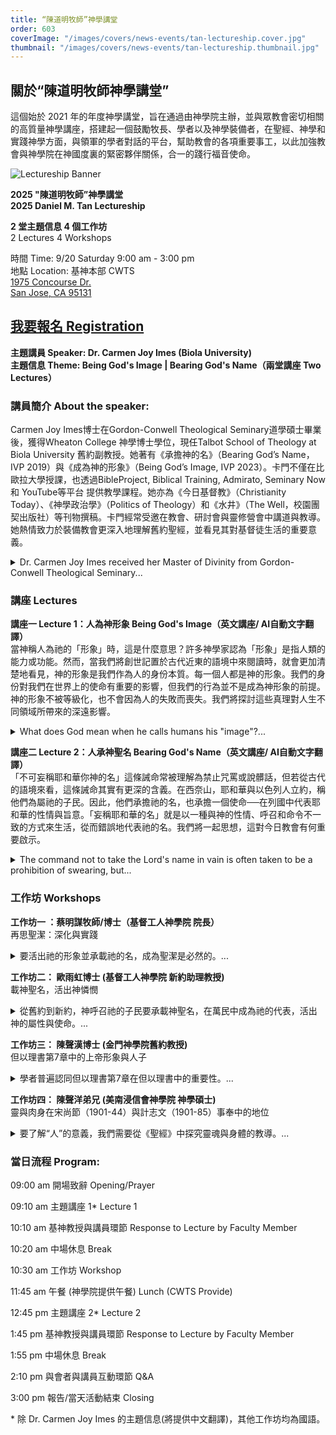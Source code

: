 ```yaml
---
title: “陳道明牧師”神學講堂
order: 603
coverImage: "/images/covers/news-events/tan-lectureship.cover.jpg"
thumbnail: "/images/covers/news-events/tan-lectureship.thumbnail.jpg"
---
```

<div class="text-center">

## 關於“陳道明牧師神學講堂”

</div>

這個始於 2021 年的年度神學講堂，旨在通過由神學院主辦，並與眾教會密切相關的高質量神學講座，搭建起一個鼓勵牧長、學者以及神學裝備者，在聖經、神學和實踐神學方面，與領軍的學者對話的平台，幫助教會的各項重要事工，以此加強教會與神學院在神國度裏的緊密夥伴關係，合一的踐行福音使命。

<div class="text-center">

![Lectureship Banner](/images/lectureship/lectureship2025.jpg)

**2025 "陳道明牧師”神學講堂**\
**2025 Daniel M. Tan Lectureship**

**2 堂主題信息 4 個工作坊**\
2 Lectures 4 Workshops

時間 Time: 9/20 Saturday 9:00 am - 3:00 pm\
地點 Location: 基神本部 CWTS\
[1975 Concourse Dr.\
San Jose, CA 95131](https://goo.gl/maps/Gi57SXut58CT5Ui38)

## [我要報名 Registration](https://form.jotform.com/251635428842158)

**主題講員 Speaker:  Dr. Carmen Joy Imes (Biola University)** \
**主題信息 Theme: Being God's Image | Bearing God's Name（兩堂講座 Two Lectures）**

</div>

### 講員簡介 About the speaker:

Carmen Joy Imes博士在Gordon-Conwell Theological Seminary道學碩士畢業後，獲得Wheaton College 神學博士學位，現任Talbot School of Theology at Biola University 舊約副教授。她著有《承擔神的名》（Bearing God’s Name，IVP 2019）與《成為神的形象》（Being God’s Image, IVP 2023）。卡門不僅在比歐拉大學授課，也透過BibleProject, Biblical Training, Admirato, Seminary Now 和 YouTube等平台 提供教學課程。她亦為《今日基督教》（Christianity Today）、《神學政治學》（Politics of Theology）和《水井》（The Well，校園團契出版社）等刊物撰稿。卡門經常受邀在教會、研討會與靈修營會中講道與教導。她熱情致力於裝備教會更深入地理解舊約聖經，並看見其對基督徒生活的重要意義。
<details>
 <summary> Dr. Carmen Joy Imes received her Master of Divinity from Gordon-Conwell Theological Seminary...</summary>
 and later earned her PhD in Theology from Wheaton College. She currently serves as Associate Professor of Old Testament at the Talbot School of Theology at Biola University. She is the author of <i>Bearing God’s Name</i> (IVP, 2019) and <i>Being God’s Image</i> (IVP, 2023).
In addition to teaching at Biola, Dr. Imes offers courses through platforms such as BibleProject, Biblical Training, Admirato, Seminary Now, and YouTube. She also writes for publications including Christianity Today, Politics of Theology, and The Well (published by InterVarsity’s Women in the Academy & Professions ministry).
Dr. Imes is frequently invited to preach and teach at churches, conferences, and retreats. She is passionate about equipping the church to engage more deeply with the Old Testament and to recognize its vital significance for Christian life today. </details>

### 講座 Lectures

**講座一 Lecture 1：人為神形象 Being God's Image（英文講座/ AI自動文字翻譯）** \
當神稱人為祂的「形象」時，這是什麼意思？許多神學家認為「形象」是指人類的能力或功能。然而，當我們將創世記置於古代近東的語境中來閱讀時，就會更加清楚地看見，神的形象是我們作為人的身份本質。每一個人都是神的形象。我們的身份對我們在世界上的使命有重要的影響，但我們的行為並不是成為神形象的前提。神的形象不被等級化，也不會因為人的失敗而喪失。我們將探討這些真理對人生不同領域所帶來的深遠影響。
<details>
<summary>What does God mean when he calls humans his "image"?... </summary>
Many theologians have understood the image as a claim about human capacity or function. However, when we read Genesis in its ancient Near Eastern context, it becomes clear that the image of God is our human identity. Every human being is the image of God. Our identity has implications for our human vocation in the world, but our actions are not a prerequisite for our status as God's image. The image is not degreed, and the image cannot be lost. We'll explore the implications of these truths for various areas of life.</details>

**講座二 Lecture 2：人承神聖名 Bearing God's Name（英文講座/ AI自動文字翻譯）**\
「不可妄稱耶和華你神的名」這條誡命常被理解為禁止咒罵或說髒話，但若從古代的語境來看，這條誡命其實有更深的含義。在西奈山，耶和華與以色列人立約，稱他們為屬祂的子民。因此，他們承擔祂的名，也承擔一個使命──在列國中代表耶和華的性情與旨意。「妄稱耶和華的名」就是以一種與神的性情、呼召和命令不一致的方式來生活，從而錯誤地代表祂的名。我們將一起思想，這對今日教會有何重要啟示。
<details>
<summary>The command not to take the Lord's name in vain is often taken to be a prohibition of swearing, but...</summary>
...reading this command in its ancient context offers a different perspective. At Mt. Sinai, Yahweh called the Israelites into covenant relationship with himself and claimed them as his own people. As a result, they bear his name, along with a vocation to represent Yahweh among the nations. To "bear his name in vain" is to misrepresent the character and priorities of Yahweh by living in a way that's inconsistent with his character, calling, and commands. We'll consider implications for the church today.</details>

### 工作坊 Workshops
**工作坊一 ：蔡明謀牧師/博士（基督工人神學院 院長）** \
再思聖潔：深化與實踐
<details>
 <summary> 要活出祂的形象並承載祂的名，成為聖潔是必然的。... </summary>
然而，今日對聖潔的定義卻是模糊、抽像，不完整的。我們通常將聖潔描述為神的【超然性】或是【祂者性】，或以罪與世界的對立來定義聖潔，雖在神學上無誤，卻忽略了聖潔更重要的層面，同時阻礙了我們對聖潔的理解和實踐，因而減弱了聖潔在日常基督徒生命和生活中的作用。本工作坊將探討在聖經時代對聖潔的理解與實踐，並提供具體卻易被忽略的聖潔示例，幫助我們當代的基督徒學習操練並實踐聖潔。</details>

**工作坊二： 歐雨虹博士 (基督工人神學院 新約助理教授)** \
載神聖名，活出神憐憫
<details>
 <summary> 從舊約到新約，神呼召祂的子民要承載神聖名，在萬民中成為祂的代表，活出神的屬性與使命。... </summary>
在神核心的自我啟示，神形容自己是「有憐憫，有恩惠的神，不輕易發怒，且有豐盛的慈愛和信實」 (出 34:6)。講座會探討「憐憫」是什麼? 希伯來文的「憐憫」與「子宮」有關，希臘文的「憐憫」與「內臟」有關，「憐憫」與身體的關係是什麼? 神的憐憫會帶出哪些行動? 耶穌的生命如何流露出神的「憐憫」? 我們可以如何活出神的「憐憫」?
</details>

**工作坊三： 陳聲漢博士 (金門神學院舊約教授)** \
但以理書第7章中的上帝形象與人子
<details>
 <summary> 學者普遍認同但以理書第7章在但以理書中的重要性。... </summary>
 7章既是但以理書亞蘭文部分（但以理書2-7章）的總結，也是但以理書8-12章異象的過渡。但以理在但以理書第7章中的異像以四個野獸開始，隨後以「亙古常在者」 和 「像人子的」的出現作為高潮。本工作坊將解釋但以理書第7章及其與創世記1:26-27中上帝形象的連結。</details>

**工作坊四： 陳聲洋弟兄 (美南浸信會神學院 神學碩士)** \
靈與肉身在宋尚節（1901-44）與計志文（1901-85）事奉中的地位
<details>
 <summary>  要了解“人”的意義，我們需要從《聖經》中探究靈魂與身體的教導。... </summary>
 同時，我們對聖經的理解會不自覺地受到文化和歷史的影響。在這個工作坊中，我們將探討20世紀兩位重要的中國基督教領袖——宋尚節（1901-1944）和計志文（1901-1985）——在靈魂與身體主題上的教導。通過閱讀他們的講道和文章，我們會被他們所強調的，聖靈如何賦予基督徒生活和事奉的力量所激勵。但我們也會發現，因著他們對《聖經》的某些靈意解經帶來的問題，比如宋尚節對身體的看法不夠全面。最後，我們將討論對今日中國基督徒的影響和意義。</details>

### 當日流程 Program:

09:00 am 開場致辭 Opening/Prayer

09:10 am 主題講座 1\* Lecture 1

10:10 am 基神教授與講員環節 Response to Lecture by Faculty Member

10:20 am 中場休息 Break

10:30 am 工作坊 Workshop

11:45 am 午餐 (神學院提供午餐) Lunch (CWTS Provide)

12:45 pm 主題講座 2\* Lecture 2

1:45 pm 基神教授與講員環節 Response to Lecture by Faculty Member

1:55 pm 中場休息 Break

2:10 pm 與會者與講員互動環節 Q&A 

3:00 pm 報告/當天活動結束 Closing

\* 除 Dr. Carmen Joy Imes 的主題信息(將提供中文翻譯)，其他工作坊均為國語。
